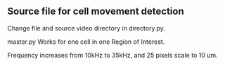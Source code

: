 ## Source file for cell movement detection
Change file and source video directory in directory.py.

master.py Works for one cell in one Region of Interest.

Frequency increases from 10kHz to 35kHz, and 25 pixels scale to 10 um.
